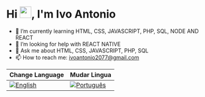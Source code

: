 <h1 align="left">Hi <img src="https://raw.githubusercontent.com/kaueMarques/kaueMarques/master/hi.gif" height="30px">, I'm Ivo Antonio</h1>

- 🌱 I’m currently learning HTML, CSS, JAVASCRIPT, PHP, SQL, NODE AND REACT
- 🤔 I’m looking for help with REACT NATIVE
- 💬 Ask me about HTML, CSS, JAVASCRIPT, PHP, SQL
- 📫 How to reach me: ivoantonio2077@gmail.com

| Change Language                                                                                                       | Mudar Lingua                                                                                                                 |
| --------------------------------------------------------------------------------------------------------------------- | ---------------------------------------------------------------------------------------------------------------------------- |
| [![English](https://img.shields.io/badge/English-green?style=for-the-badge&color=050F2C&logoColor=4C8EDA)](README.md) | [![Português](https://img.shields.io/badge/português-green?style=for-the-badge&color=050F2C&logoColor=4C8EDA)](README_pt.md) | [Português](README_pt.md) |

<div style="display:flex; align-items:center;">
